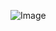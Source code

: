 ![Image](<img src="https://sv1.picz.in.th/images/2021/11/25/6TNL0t.jpg" alt="6TNL0t.jpg" border="0" />)
